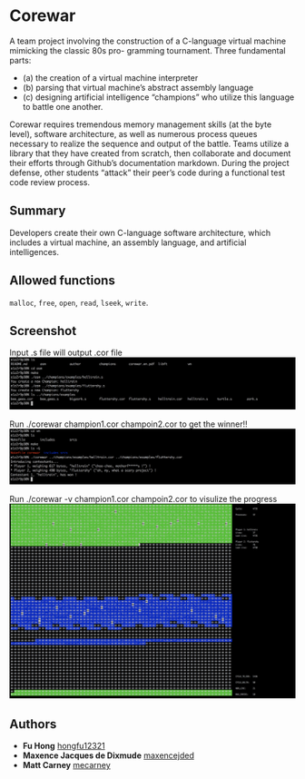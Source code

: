 # Corewar
A team project involving the construction of a C-language virtual machine mimicking the classic 80s pro- gramming tournament. Three fundamental parts: 
- (a) the creation of a virtual machine interpreter
- (b) parsing that virtual machine’s abstract assembly language
- (c) designing artificial intelligence “champions” who utilize this language to battle one another.

Corewar requires tremendous memory management skills (at the byte level), software architecture, as well as numerous process queues necessary to realize the sequence and output of the battle. Teams utilize a library that they have created from scratch, then collaborate and document their efforts through Github’s documentation markdown. During the project defense, other students “attack” their peer’s code during a functional test code review process.

## Summary
Developers create their own C-language software architecture, which includes
a virtual machine, an assembly language, and artificial intelligences.

## Allowed functions
`malloc`, `free`, `open`, `read`, `lseek`, `write`.

## Screenshot
Input .s file will output .cor file
![asm](https://github.com/hongfu12321/corewar/blob/master/img/asm.png)

Run ./corewar champion1.cor champoin2.cor to get the winner!!
![vm](https://github.com/hongfu12321/corewar/blob/master/img/virtual_machine.png)

Run ./corewar -v champion1.cor champoin2.cor to visulize the progress
![visualization](https://github.com/hongfu12321/corewar/blob/master/img/visualization.png)

## Authors
* **Fu Hong** [hongfu12321](https://github.com/hongfu12321)
* **Maxence Jacques de Dixmude** [maxencejded](https://github.com/maxencejded)
* **Matt Carney** [mecarney](https://github.com/PurpleBooth)
